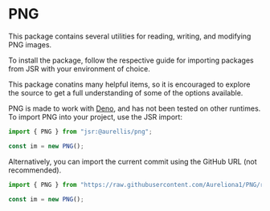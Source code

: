 # PNG

This package contains several utilities for reading, writing, and modifying PNG images.

To install the package, follow the respective guide for importing packages from JSR with your environment of choice.

This package conatins many helpful items, so it is encouraged to explore the source to get a full understanding of some of the options available.

PNG is made to work with [Deno](deno.com), and has not been tested on other runtimes.
To import PNG into your project, use the JSR import:

```ts
import { PNG } from "jsr:@aurellis/png";

const im = new PNG();
```

Alternatively, you can import the current commit using the GitHub URL (not recommended).

```ts
import { PNG } from "https://raw.githubusercontent.com/Aureliona1/PNG/refs/heads/main/mod.ts";

const im = new PNG();
```
